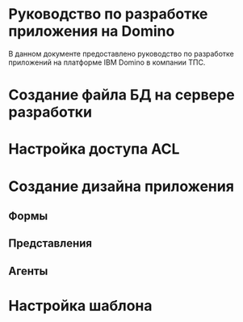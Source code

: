 Руководство по разработке приложения на Domino
================

В данном документе предоставлено руководство по разработке приложений на платформе IBM Domino в компании ТПС.


# Создание файла БД на сервере разработки

# Настройка доступа ACL

# Создание дизайна приложения
## Формы

## Представления

## Агенты

# Настройка шаблона
